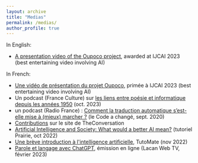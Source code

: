 ```yaml
---
layout: archive
title: "Medias"
permalink: /medias/
author_profile: true
---
```


In English:
<Ul>
 <li><a href="https://savoirs.ens.fr/expose.php?id=3929">A presentation video of the Oupoco project</a>, awarded at IJCAI 2023 (best entertaining video involving AI)</li>
</Ul>

In French: 
<Ul>
 <li><a href="https://savoirs.ens.fr/expose.php?id=3929">Une vidéo de présentation du projet Oupoco</a>, primée à IJCAI 2023 (best entertaining video involving AI)</li>
 	<li>Un podcast (France Culture) sur <a href="https://www.radiofrance.fr/franceculture/podcasts/sciences-chrono/intelligence-artificielle-et-poesie-la-rime-riche-2068369">les liens entre poésie et informatique depuis les années 1950</a> (oct. 2023)</li>
 	<li>un podcast (Radio France) : <a href="https://www.radiofrance.fr/franceinter/podcasts/le-code-a-change/la-traduction-automatique-avec-thierry-poibeau-9802626">Comment la traduction automatique s’est-elle mise à (mieux) marcher ?</a> (le Code a changé, sept. 2020)</li>
 	<li><a href="https://theconversation.com/profiles/thierry-poibeau-1048337/articles">Contributions</a> sur le site de TheConversation</li>
 	<li><a href="https://www.youtube.com/watch?v=3Hdjh-Lfsyg&amp;t=1049s">Artificial Intelligence and Society: What would a better AI mean?</a> (tutoriel Prairie, oct 2022)</li>
 	<li><a href="https://www.youtube.com/watch?v=zTKDSbudA2A">Une brève introduction à l'intelligence artificielle</a>, TutoMate (nov 2022)</li>
 	<li><a href="https://www.youtube.com/watch?v=GnS8AjMpDx8&amp;t=675s">Parole et langage avec ChatGPT</a>, émission en ligne (Lacan Web TV, février 2023)</li>
</Ul>


